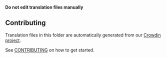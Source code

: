 **Do not edit translation files manually**

## Contributing

Translation files in this folder are automatically generated from
our [Crowdin project](https://crowdin.com/project/uniswap-interface).

See [CONTRIBUTING](https://github.com/Uniswap/uniswap-interface/blob/main/CONTRIBUTING.md#translations) on how to get
started.

